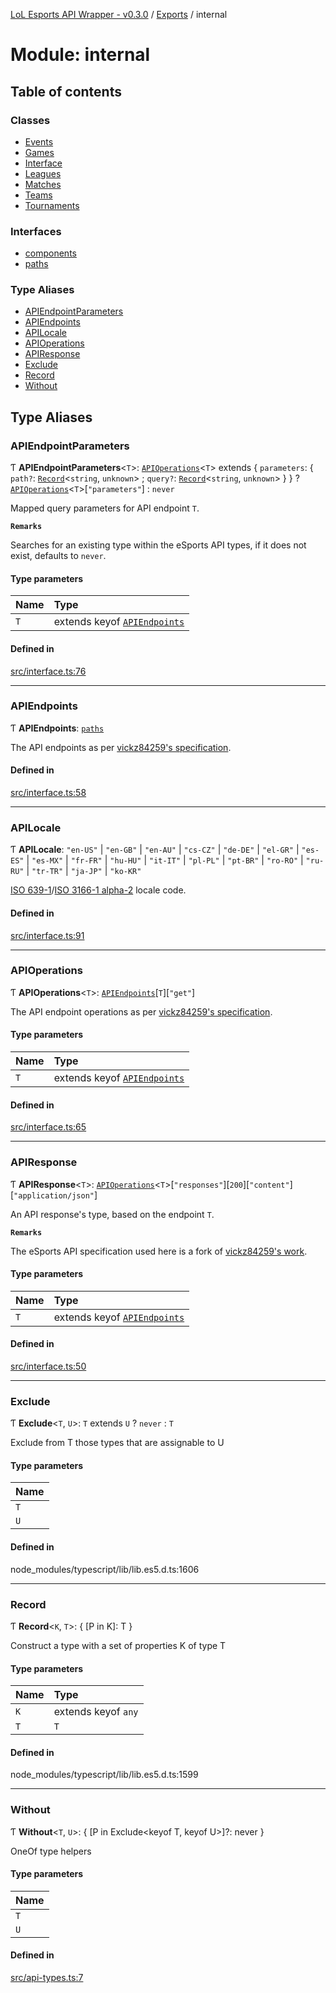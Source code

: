 [LoL Esports API Wrapper - v0.3.0](../README.md) / [Exports](../modules.md) / internal

# Module: internal

## Table of contents

### Classes

- [Events](../classes/internal.Events.md)
- [Games](../classes/internal.Games.md)
- [Interface](../classes/internal.Interface.md)
- [Leagues](../classes/internal.Leagues.md)
- [Matches](../classes/internal.Matches.md)
- [Teams](../classes/internal.Teams.md)
- [Tournaments](../classes/internal.Tournaments.md)

### Interfaces

- [components](../interfaces/internal.components.md)
- [paths](../interfaces/internal.paths.md)

### Type Aliases

- [APIEndpointParameters](internal.md#apiendpointparameters)
- [APIEndpoints](internal.md#apiendpoints)
- [APILocale](internal.md#apilocale)
- [APIOperations](internal.md#apioperations)
- [APIResponse](internal.md#apiresponse)
- [Exclude](internal.md#exclude)
- [Record](internal.md#record)
- [Without](internal.md#without)

## Type Aliases

### APIEndpointParameters

Ƭ **APIEndpointParameters**\<`T`\>: [`APIOperations`](internal.md#apioperations)\<`T`\> extends \{ `parameters`: \{ `path?`: [`Record`](internal.md#record)\<`string`, `unknown`\> ; `query?`: [`Record`](internal.md#record)\<`string`, `unknown`\> } } ? [`APIOperations`](internal.md#apioperations)\<`T`\>[``"parameters"``] : `never`

Mapped query parameters for API endpoint `T`.

**`Remarks`**

Searches for an existing type within the eSports API types, if it does not exist, defaults to `never`.

#### Type parameters

| Name | Type                                                     |
| :--- | :------------------------------------------------------- |
| `T`  | extends keyof [`APIEndpoints`](internal.md#apiendpoints) |

#### Defined in

[src/interface.ts:76](https://github.com/Viriatto/lol-esports-api/blob/ffa02fa/src/interface.ts#L76)

---

### APIEndpoints

Ƭ **APIEndpoints**: [`paths`](../interfaces/internal.paths.md)

The API endpoints as per [vickz84259's specification](https://vickz84259.github.io/lolesports-api-docs/).

#### Defined in

[src/interface.ts:58](https://github.com/Viriatto/lol-esports-api/blob/ffa02fa/src/interface.ts#L58)

---

### APILocale

Ƭ **APILocale**: `"en-US"` \| `"en-GB"` \| `"en-AU"` \| `"cs-CZ"` \| `"de-DE"` \| `"el-GR"` \| `"es-ES"` \| `"es-MX"` \| `"fr-FR"` \| `"hu-HU"` \| `"it-IT"` \| `"pl-PL"` \| `"pt-BR"` \| `"ro-RO"` \| `"ru-RU"` \| `"tr-TR"` \| `"ja-JP"` \| `"ko-KR"`

[ISO 639-1](https://en.wikipedia.org/wiki/ISO_639-1)/[ISO 3166-1 alpha-2](https://en.wikipedia.org/wiki/ISO_3166-1_alpha-2) locale code.

#### Defined in

[src/interface.ts:91](https://github.com/Viriatto/lol-esports-api/blob/ffa02fa/src/interface.ts#L91)

---

### APIOperations

Ƭ **APIOperations**\<`T`\>: [`APIEndpoints`](internal.md#apiendpoints)[`T`][``"get"``]

The API endpoint operations as per [vickz84259's specification](https://vickz84259.github.io/lolesports-api-docs/).

#### Type parameters

| Name | Type                                                     |
| :--- | :------------------------------------------------------- |
| `T`  | extends keyof [`APIEndpoints`](internal.md#apiendpoints) |

#### Defined in

[src/interface.ts:65](https://github.com/Viriatto/lol-esports-api/blob/ffa02fa/src/interface.ts#L65)

---

### APIResponse

Ƭ **APIResponse**\<`T`\>: [`APIOperations`](internal.md#apioperations)\<`T`\>[`"responses"`][``200``][`"content"`][``"application/json"``]

An API response's type, based on the endpoint `T`.

**`Remarks`**

The eSports API specification used here is a fork of [vickz84259's work](https://vickz84259.github.io/lolesports-api-docs/).

#### Type parameters

| Name | Type                                                     |
| :--- | :------------------------------------------------------- |
| `T`  | extends keyof [`APIEndpoints`](internal.md#apiendpoints) |

#### Defined in

[src/interface.ts:50](https://github.com/Viriatto/lol-esports-api/blob/ffa02fa/src/interface.ts#L50)

---

### Exclude

Ƭ **Exclude**\<`T`, `U`\>: `T` extends `U` ? `never` : `T`

Exclude from T those types that are assignable to U

#### Type parameters

| Name |
| :--- |
| `T`  |
| `U`  |

#### Defined in

node_modules/typescript/lib/lib.es5.d.ts:1606

---

### Record

Ƭ **Record**\<`K`, `T`\>: \{ [P in K]: T }

Construct a type with a set of properties K of type T

#### Type parameters

| Name | Type                |
| :--- | :------------------ |
| `K`  | extends keyof `any` |
| `T`  | `T`                 |

#### Defined in

node_modules/typescript/lib/lib.es5.d.ts:1599

---

### Without

Ƭ **Without**\<`T`, `U`\>: \{ [P in Exclude\<keyof T, keyof U\>]?: never }

OneOf type helpers

#### Type parameters

| Name |
| :--- |
| `T`  |
| `U`  |

#### Defined in

[src/api-types.ts:7](https://github.com/Viriatto/lol-esports-api/blob/ffa02fa/src/api-types.ts#L7)
